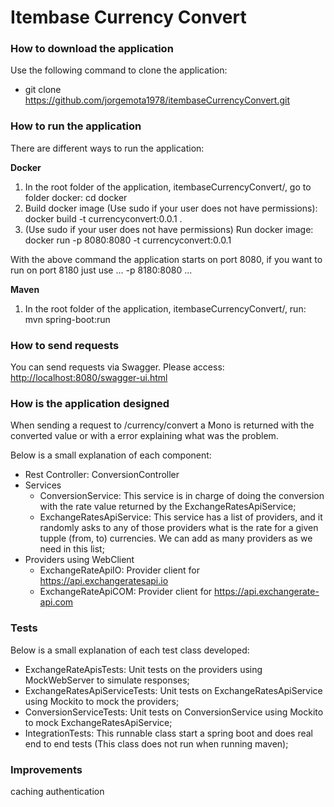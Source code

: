 # Itembase Currency Convert

### How to download the application

Use the following command to clone the application:
  - git clone https://github.com/jorgemota1978/itembaseCurrencyConvert.git
  
### How to run the application

There are different ways to run the application:

**Docker**
  1. In the root folder of the application, itembaseCurrencyConvert/, go to folder docker: cd docker
  2. Build docker image (Use sudo if your user does not have permissions): docker build -t currencyconvert:0.0.1 .
  2. (Use sudo if your user does not have permissions) Run docker image: docker run  -p 8080:8080 -t currencyconvert:0.0.1
  
With the above command the application starts on port 8080, if you want to run on port 8180 just use ... -p 8180:8080 ...

**Maven**
  1. In the root folder of the application, itembaseCurrencyConvert/, run: mvn spring-boot:run
  
### How to send requests

You can send requests via Swagger. Please access: [http://localhost:8080/swagger-ui.html](http://localhost:8080/swagger-ui.html)

### How is the application designed

When sending a request to /currency/convert a Mono<ConvertionResponseDto> is returned with the converted value or with a error explaining what was the problem.

Below is a small explanation of each component:
  - Rest Controller: ConversionController
  - Services
    - ConversionService: This service is in charge of doing the conversion with the rate value returned by the ExchangeRatesApiService;
    - ExchangeRatesApiService: This service has a list of providers, and it randomly asks to any of those providers what is the rate for a given tupple (from, to) currencies. We can add as many providers as we need in this list;
  - Providers using WebClient
    - ExchangeRateApiIO: Provider client for https://api.exchangeratesapi.io
    - ExchangeRateApiCOM: Provider client for https://api.exchangerate-api.com
    
### Tests

Below is a small explanation of each test class developed:
  - ExchangeRateApisTests: Unit tests on the providers using MockWebServer to simulate responses;
  - ExchangeRatesApiServiceTests: Unit tests on ExchangeRatesApiService using Mockito to mock the providers;
  - ConversionServiceTests: Unit tests on ConversionService using Mockito to mock ExchangeRatesApiService;
  - IntegrationTests: This runnable class start a spring boot and does real end to end tests (This class does not run when running maven);
  
### Improvements

caching
authentication